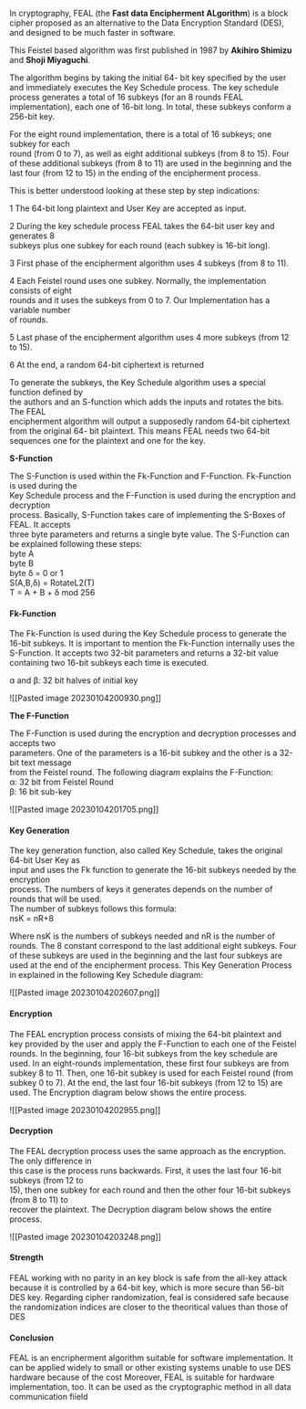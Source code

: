 In cryptography, FEAL (the **Fast data Encipherment ALgorithm**) is a block cipher proposed as an alternative to the Data Encryption Standard (DES), and designed to be much faster in software.

This  Feistel based algorithm was first published in 1987 by **Akihiro Shimizu** and **Shoji Miyaguchi**.

The algorithm begins by taking the initial 64-  bit key specified by the user and immediately executes the Key Schedule process. 
The key  schedule process generates a total of 16 subkeys (for an 8 rounds FEAL implementation), each one of 16-bit long. In total, these subkeys conform a 256-bit key.

For the eight round implementation, there is a total of 16 subkeys; one subkey for each  
round (from 0 to 7), as well as eight additional subkeys (from 8 to 15). 
Four of these additional  subkeys (from 8 to 11) are used in the beginning and the last four (from 12 to 15) in the ending  of the encipherment process.

This is better understood looking at these step by step indications:  

1 The 64-bit long plaintext and User Key are accepted as input.  

2 During the key schedule process FEAL takes the 64-bit user key and generates 8  
subkeys plus one subkey for each round (each subkey is 16-bit long).  

3 First phase of the encipherment algorithm uses 4 subkeys (from 8 to 11).  

4 Each Feistel round uses one subkey. Normally, the implementation consists of eight  
rounds and it uses the subkeys from 0 to 7. Our Implementation has a variable number  
of rounds.  

5 Last phase of the encipherment algorithm uses 4 more subkeys (from 12 to 15).  

6 At the end, a random 64-bit ciphertext is returned


To generate the subkeys, the Key Schedule algorithm uses a special function defined by  
the authors and an S-function which adds the inputs and rotates the bits. The FEAL  
encipherment algorithm will output a supposedly random 64-bit ciphertext from the original 64-  bit plaintext. 
This means FEAL needs two 64-bit sequences one for the plaintext and one for the key.

**S-Function**

The S-Function is used within the Fk-Function and F-Function. Fk-Function is used during the  
Key Schedule process and the F-Function is used during the encryption and decryption  
process. Basically, S-Function takes care of implementing the S-Boxes of FEAL. It accepts  
three byte parameters and returns a single byte value. 
The S-Function can be explained  following these steps:  
										byte A  
										byte B  
										byte δ = 0 or 1  
										S(A,B,δ) = RotateL2(T)  
										T = A + B + δ mod 256

#### Fk-Function  
The Fk-Function is used during the Key Schedule process to generate the 16-bit subkeys. It is  important to mention the Fk-Function internally uses the S-Function. It accepts two 
32-bit  parameters and returns a 32-bit value containing two 16-bit subkeys each time is executed.

α and β: 32 bit halves of initial key

![[Pasted image 20230104200930.png]]


**The F-Function**

The F-Function is used during the encryption and decryption processes and accepts two  
parameters. One of the parameters is a 16-bit subkey and the other is a 32-bit text message  
from the Feistel round. The following diagram explains the F-Function:  
										α: 32 bit from Feistel Round  
										β: 16 bit sub-key

![[Pasted image 20230104201705.png]]


#### Key Generation  
The key generation function, also called Key Schedule, takes the original 64-bit User Key as  
input and uses the Fk function to generate the 16-bit subkeys needed by the encryption  
process. The numbers of keys it generates depends on the number of rounds that will be used.  
The number of subkeys follows this formula:  
														nsK = nR+8  
														
Where nsK is the numbers of subkeys needed and nR is the number of rounds. The 8 constant  correspond to the last additional eight subkeys. Four of these subkeys are used in the beginning  and the last four subkeys are used at the end of the encipherment process. This Key  Generation Process in explained in the following Key Schedule diagram:

![[Pasted image 20230104202607.png]]

#### Encryption  
The FEAL encryption process consists of mixing the 64-bit plaintext and key provided by the  user and apply the F-Function to each one of the Feistel rounds. In the beginning, four 16-bit  subkeys from the key schedule are used. In an eight-rounds implementation, these first four  subkeys are from subkey 8 to 11. Then, one 16-bit subkey is used for each Feistel round (from subkey 0 to 7). At the end, the last four 16-bit subkeys (from 12 to 15) are used.
The Encryption diagram below shows the entire process.

![[Pasted image 20230104202955.png]]


#### Decryption  
The FEAL decryption process uses the same approach as the encryption. The only difference in  
this case is the process runs backwards. First, it uses the last four 16-bit subkeys (from 12 to  
15), then one subkey for each round and then the other four 16-bit subkeys (from 8 to 11) to  
recover the plaintext. The Decryption diagram below shows the entire process.

![[Pasted image 20230104203248.png]]



#### Strength 
FEAL working with no parity in an key block is safe from the all-key attack because it is controlled by a 64-bit key, which is more secure than 56-bit DES key.
Regarding cipher randomization, feal is considered safe because the randomization indices are closer to the theoritical values than those of DES

#### Conclusion

FEAL is an encripherment algorithm suitable for software implementation. 
It can be applied widely to small or other existing systems unable to use DES hardware because of the cost
Moreover, FEAL is suitable for hardware implementation, too. 
It can be used as the cryptographic method in all data communication fiield